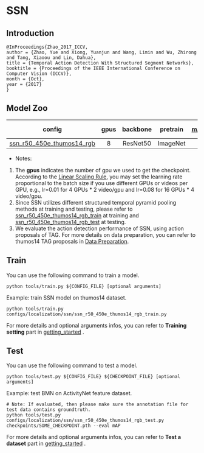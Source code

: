 # SSN

## Introduction
```
@InProceedings{Zhao_2017_ICCV,
author = {Zhao, Yue and Xiong, Yuanjun and Wang, Limin and Wu, Zhirong and Tang, Xiaoou and Lin, Dahua},
title = {Temporal Action Detection With Structured Segment Networks},
booktitle = {Proceedings of the IEEE International Conference on Computer Vision (ICCV)},
month = {Oct},
year = {2017}
}
```

## Model Zoo

| config | gpus | backbone | pretrain | mAP@0.3 | mAP@0.4 | mAP@0.5 | reference mAP@0.3 | reference mAP@0.4 | reference mAP@0.5 | gpu_mem(M) | ckpt | log | json | refrence ckpt | refrence json
|:-:|:--:|:--:|:--:|:--:|:--:|:--:|:--:|:--:|:-:|:-:|:-:|:-:|---|:--:|:--:|
|[ssn_r50_450e_thumos14_rgb](/configs/localization/ssn/ssn_r50_450e_thumos14_rgb_train.py) |8| ResNet50 | ImageNet |29.37|22.15|15.69|[27.61](https://github.com/open-mmlab/mmaction/tree/c7e3b7c11fb94131be9b48a8e3d510589addc3ce#train)|[21.28](https://github.com/open-mmlab/mmaction/tree/c7e3b7c11fb94131be9b48a8e3d510589addc3ce#train)|[14.57](https://github.com/open-mmlab/mmaction/tree/c7e3b7c11fb94131be9b48a8e3d510589addc3ce#train)|6352|[ckpt](https://openmmlab.oss-cn-hangzhou.aliyuncs.com/mmaction/localization/ssn/ssn_r50_450e_thumos14_rgb/ssn_r50_450e_thumos14_rgb_20201012-1920ab16.pth)| [log](https://openmmlab.oss-cn-hangzhou.aliyuncs.com/mmaction/localization/ssn/ssn_r50_450e_thumos14_rgb/20201005_144656.log)| [json](https://openmmlab.oss-cn-hangzhou.aliyuncs.com/mmaction/localization/ssn/ssn_r50_450e_thumos14_rgb/20201005_144656.log.json)| [ckpt](https://openmmlab.oss-cn-hangzhou.aliyuncs.com/mmaction/localization/ssn/mmaction_reference/ssn_r50_450e_thumos14_rgb_ref/ssn_r50_450e_thumos14_rgb_ref_20201014-b6f48f68.pth)| [json](https://openmmlab.oss-cn-hangzhou.aliyuncs.com/mmaction/localization/ssn/mmaction_reference/ssn_r50_450e_thumos14_rgb_ref/20201008_103258.log.json)|

- Notes:

1. The **gpus** indicates the number of gpu we used to get the checkpoint.
According to the [Linear Scaling Rule](https://arxiv.org/abs/1706.02677), you may set the learning rate proportional to the batch size if you use different GPUs or videos per GPU,
e.g., lr=0.01 for 4 GPUs * 2 video/gpu and lr=0.08 for 16 GPUs * 4 video/gpu.
2. Since SSN utilizes different structured temporal pyramid pooling methods at training and testing, please refer to [ssn_r50_450e_thumos14_rgb_train](/configs/localization/ssn/ssn_r50_450e_thumos14_rgb_train.py) at training and [ssn_r50_450e_thumos14_rgb_test](/configs/localization/ssn/ssn_r50_450e_thumos14_rgb_test.py) at testing.
3. We evaluate the action detection performance of SSN, using action proposals of TAG. For more details on data preparation, you can refer to thumos14 TAG proposals in [Data Preparation](/docs/data_preparation.md).

## Train

You can use the following command to train a model.
```shell
python tools/train.py ${CONFIG_FILE} [optional arguments]
```

Example: train SSN model on thumos14 dataset.
```shell
python tools/train.py configs/localization/ssn/ssn_r50_450e_thumos14_rgb_train.py
```
For more details and optional arguments infos, you can refer to **Training setting** part in [getting_started](/docs/getting_started.md#training-setting) .

## Test

You can use the following command to test a model.
```shell
python tools/test.py ${CONFIG_FILE} ${CHECKPOINT_FILE} [optional arguments]
```

Example: test BMN on ActivityNet feature dataset.
```shell
# Note: If evaluated, then please make sure the annotation file for test data contains groundtruth.
python tools/test.py configs/localization/ssn/ssn_r50_450e_thumos14_rgb_test.py checkpoints/SOME_CHECKPOINT.pth --eval mAP
```

For more details and optional arguments infos, you can refer to **Test a dataset** part in [getting_started](/docs/getting_started.md#test-a-dataset) .
